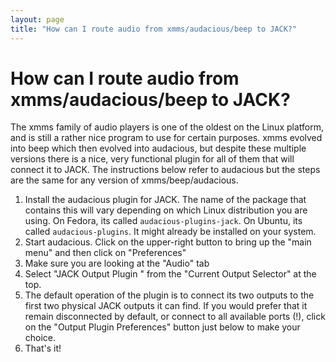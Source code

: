 ```yaml
---
layout: page
title: "How can I route audio from xmms/audacious/beep to JACK?"
---
```


# How can I route audio from xmms/audacious/beep to JACK?

The xmms family of audio players is one of the oldest on the Linux platform,
and is still a rather nice program to use for certain purposes. xmms evolved
into beep which then evolved into audacious, but despite these multiple
versions there is a nice, very functional plugin for all of them that will
connect it to JACK. The instructions below refer to audacious but the steps
are the same for any version of xmms/beep/audacious.

  1. Install the audacious plugin for JACK. The name of the package that contains this will vary depending on which Linux distribution you are using. On Fedora, its called `audacious-plugins-jack`. On Ubuntu, its called `audacious-plugins`. It might already be installed on your system. 
  2. Start audacious. Click on the upper-right button to bring up the "main menu" and then click on "Preferences" 
  3. Make sure you are looking at the "Audio" tab 
  4. Select "JACK Output Plugin " from the "Current Output Selector" at the top. 
  5. The default operation of the plugin is to connect its two outputs to the first two physical JACK outputs it can find. If you would prefer that it remain disconnected by default, or connect to all available ports (!), click on the "Output Plugin Preferences" button just below to make your choice. 
  6. That's it! 

